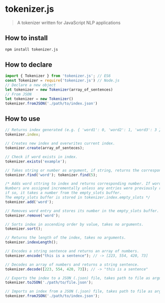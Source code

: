# tokenizer.js
> A tokenizer written for JavaScript NLP applications

## How to install
```bash
npm install tokenizer.js
```
## How to declare
```javascript
import { Tokenizer } from 'tokenizer.js'; // ES6
const Tokenizer = require('tokenizer.js') // Node.js
// Declare a new object
let tokenizer = new Tokenizer(array_of_sentences)
// From JSON
let tokenizer = new Tokenizer()
tokenizer.fromJSON('./path/to/index.json')
```
## How to use
```javascript
// Returns index generated (e.g. { 'word1': 0, 'word2': 1, 'word3': 3 }).
tokenizer.index;
```
```javascript
// Creates new index and overwrites current index.
tokenizer.create(array_of_senteces);
```
```javascript
// Check if word exists in index.
tokenizer.exists('example');
```
```javascript
// Takes string or number as argument, if string, returns the corresponding number. If number, returns number.
tokenizer.find('word'); tokenizer.find(5);
```
```javascript
/* Adds word sttring to index and returns corresponding number. If word exists, returns false
Numbers are assigned incrementally unless any entries were previously removed, 
if so, it takes a number from the empty_slots buffer. 
The empty_slots buffer is stored in tokenizer.index.empty_slots */
tokenizer.add('word');
```
```javascript
// Removes word entry and stores its number in the empty_slots buffer.
tokenizer.remove('word');
```
```javascript
// Sorts index in ascending order by value, takes no arguments.
tokenizer.sort();
```
```javascript
// Returns the length of the index, takes no arguments.
tokenizer.indexLength();
```
```javascript
// Encodes a string sentence and returns an array of numbers.
tokenizer.encode("this is a sentence"); // -> [223, 554, 420, 73]
```
```javascript
// Decodes an array of numbers and returns a string sentence.
tokenizer.decode([223, 554, 420, 73]); // -> "this is a sentence"
```
```javascript
// Exports the index to a JSON (.json) file, takes path to file as argument (default: './index.json').
tokenizer.toJSON('./path/to/file.json');
```
```javascript
// Imports an index from a JSON (.json) file, takes path to file as argument (default: './index.json').
tokenizer.fromJSON('./path/to/index.json');
```
